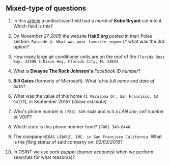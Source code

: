 ## Mixed-type of questions


1.  In this [article](https://patch.com/california/pleasanton/kobe-bryant-honored-115-foot-tribute-pleasanton-field) a undisclosed field had a _mural_ of __Kobe Bryant__ cut into it. Which field is this?

2.  On _November 27 2005_ the website __Hak5.org__ posted in their Poles section: `Episode 4: What was your favorite segment?` what was the 3rd option?

3.  How many large air conditioner units are on the roof of the `Florida Best Buy: 33590 S Dixie Hwy, Florida City, FL 33034`

4.  What is __Dwayne The Rock Johnson's__ _Facebook ID number_?

5.  __Bill Gates__ (formerly of Microsoft). What is his _full name_ and _date of birth_?

6.  What was the value of this home `41 Miraloma Dr, San Francisco, CA 94127`), in September 2015? (_Zillow estimate_)

7.  Who's phone number is `(786) 349-6446` and is it a _LAN line_, _cell number_ or _VOIP_?

8.  Which state is this phone number from? `(786) 349-6446`

9.  The company `MIDAS LEAGUE, INC. in San Francisco California`. What is the _filing status_ of said company on: _02/03/2016_?

10. In OSINT we use _sock puppet_ (burner accounts) when we perform searches for what reason(s)?
